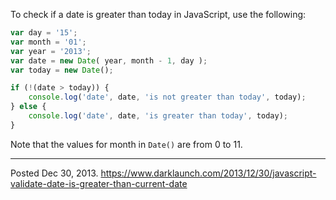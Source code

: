 To check if a date is greater than today in JavaScript, use the following:

```javascript
var day = '15';
var month = '01';
var year = '2013';
var date = new Date( year, month - 1, day );
var today = new Date();

if (!(date > today)) {
    console.log('date', date, 'is not greater than today', today);
} else {
    console.log('date', date, 'is greater than today', today);
}
```

Note that the values for month in `Date()` are from 0 to 11.

---

Posted Dec 30, 2013.
https://www.darklaunch.com/2013/12/30/javascript-validate-date-is-greater-than-current-date